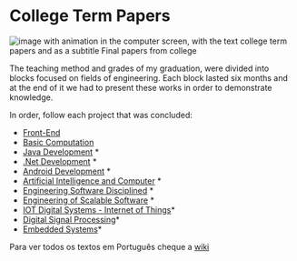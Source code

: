 # College Term Papers 

![image with animation in the computer screen, with the text college term papers and as a subtitle Final papers from college
](https://github.com/hi-hi-ray/college-term-papers/blob/master/src/img/Readme%20Cover.gif)

The teaching method and grades of my graduation, were divided into blocks focused on fields of engineering. Each block lasted six months and at the end of it we had to present these works in order to demonstrate knowledge.

In order, follow each project that was concluded:


* [Front-End](https://github.com/hi-hi-ray/college-term-papers/tree/master/Term%20Papers/Front-End)
* [Basic Computation](https://github.com/hi-hi-ray/college-term-papers/tree/master/Term%20Papers/Basic%20Computation)
* [Java Development](https://github.com/hi-hi-ray/college-term-papers/tree/master/Bloco%20C%20-%20Desenvolvimento%20Java) *
* [.Net Development](https://github.com/hi-hi-ray/college-term-papers/tree/master/Bloco%20D%20-%20Desenvolvimento%20.Net) *
* [Android Development](https://github.com/hi-hi-ray/college-term-papers/tree/master/Bloco%20E%20-%20Desenvolvimento%20Android) *
* [Artificial Intelligence and Computer](https://github.com/hi-hi-ray/college-term-papers/tree/master/Bloco%20F%20-%20Computa%C3%A7%C3%A3o%20e%20Intelig%C3%AAncia%20Artificial) *
* [Engineering Software Disciplined](https://github.com/hi-hi-ray/college-term-papers/tree/master/Bloco%20G%20-%20Engenharia%20Disciplinada%20de%20Softwares) *
* [Engineering of Scalable Software](https://github.com/hi-hi-ray/college-term-papers/tree/master/Bloco%20H%20-%20Engenharia%20de%20Softwares%20Escal%C3%A1veis) *
* [IOT Digital Systems - Internet of Things](#)*
* [Digital Signal Processing](#)*
* [Embedded Systems](#)*

Para ver todos os textos em Português cheque a [wiki](https://github.com/hi-hi-ray/college-term-papers/wiki)
